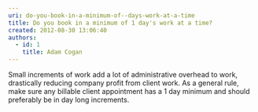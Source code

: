 ```yaml
---
uri: do-you-book-in-a-minimum-of--days-work-at-a-time
title: Do you book in a minimum of 1 day's work at a time?
created: 2012-08-30 13:06:40
authors:
  - id: 1
    title: Adam Cogan
---
```





<span class='intro'> <p>Small increments of work add a lot of administrative overhead to work, drastically reducing company profit from client work. As a general rule, make sure any billable client appointment has a 1 day minimum and should preferably be in day long increments.</p> </span>





